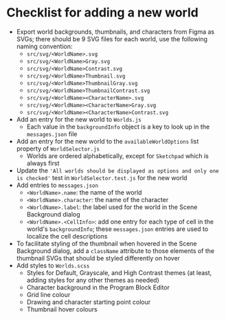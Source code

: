 # Checklist for adding a new world

- Export world backgrounds, thumbnails, and characters from Figma as SVGs;
  there should be 9 SVG files for each world, use the following naming
  convention:
  - `src/svg/<WorldName>.svg`
  - `src/svg/<WorldName>Gray.svg`
  - `src/svg/<WorldName>Contrast.svg`
  - `src/svg/<WorldName>Thumbnail.svg`
  - `src/svg/<WorldName>ThumbnailGray.svg`
  - `src/svg/<WorldName>ThumbnailContrast.svg`
  - `src/svg/<WorldName><CharacterName>.svg`
  - `src/svg/<WorldName><CharacterName>Gray.svg`
  - `src/svg/<WorldName><CharacterName>Contrast.svg`
- Add an entry for the new world to `Worlds.js`
  - Each value in the `backgroundInfo` object is a key to look up in the
    `messages.json` file
- Add an entry for the new world to the `availableWorldOptions` list property
  of `WorldSelector.js`
  - Worlds are ordered alphabetically, except for `Sketchpad` which is
    always first
- Update the
  `'All worlds should be displayed as options and only one is checked'`
  test in `WorldSelector.test.js` for the new world
- Add entries to `messages.json`
  - `<WorldName>.name`: the name of the world
  - `<WorldName>.character`: the name of the character
  - `<WorldName>.label`: the label used for the world in the
    Scene Background dialog
  - `<WorldName>.<CellInfo>`: add one entry for each type of
    cell in the world's `backgroundInfo`; these `messages.json` entries are
    used to localize the cell descriptions
- To facilitate styling of the thumbnail when hovered in the Scene Background
  dialog, add a `className` attribute to those elements of the thumbnail
  SVGs that should be styled differently on hover
- Add styles to `Worlds.scss`
  - Styles for Default, Grayscale, and High Contrast themes (at least,
    adding styles for any other themes as needed)
  - Character background in the Program Block Editor
  - Grid line colour
  - Drawing and character starting point colour
  - Thumbnail hover colours
